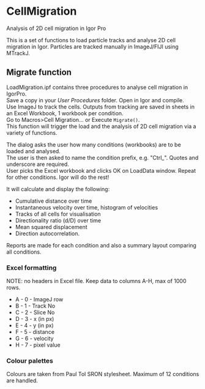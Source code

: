 # CellMigration
Analysis of 2D cell migration in Igor Pro

This is a set of functions to load particle tracks and analyse 2D cell migration in Igor.
Particles are tracked manually in ImageJ/FIJI using MTrackJ.

Migrate function
----------------

LoadMigration.ipf contains three procedures to analyse cell migration in IgorPro.<br />
Save a copy in your *User Procedures* folder. Open in Igor and compile.<br />
Use ImageJ to track the cells. Outputs from tracking are saved in sheets in an Excel Workbook, 1 workbook per condition.<br />
Go to Macros>Cell Migration... or Execute <code>Migrate()</code>.<br />
This function will trigger the load and the analysis of 2D cell migration via a variety of functions.

The dialog asks the user how many conditions (workbooks) are to be loaded and analysed.<br />
The user is then asked to name the condition prefix, e.g. "Ctrl_". Quotes and underscore are required.<br />
User picks the Excel workbook and clicks OK on LoadData window. Repeat for other conditions. Igor will do the rest!

It will calculate and display the following:
* Cumulative distance over time
* Instantaneous velocity over time, histogram of velocities
* Tracks of all cells for visualisation
* Directionality ratio (d/D) over time
* Mean squared displacement
* Direction autocorrelation.

Reports are made for each condition and also a summary layout comparing all conditions.

### Excel formatting

NOTE: no headers in Excel file. Keep data to columns A-H, max of 1000 rows.

* A - 0 - ImageJ row
* B - 1 - Track No
* C - 2 - Slice No
* D - 3 - x (in px)
* E - 4 - y (in px)
* F - 5 - distance
* G - 6 - velocity
* H - 7 - pixel value

### Colour palettes
Colours are taken from Paul Tol SRON stylesheet. Maximum of 12 conditions are handled.
